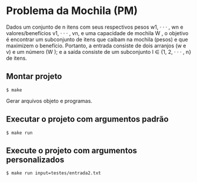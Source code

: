 # Problema da Mochila (PM)

Dados um conjunto de n itens com seus respectivos pesos w1, · · · , wn e valores/benefícios v1, · · · , vn, e
uma capacidade de mochila W , o objetivo é encontrar um subconjunto de itens que caibam na mochila
(pesos) e que maximizem o benefício. Portanto, a entrada consiste de dois arranjos (w e v) e um número
(W ); e a saída consiste de um subconjunto I ∈ {1, 2, · · · , n} de itens.

## Montar projeto

```
$ make
```

Gerar arquivos objeto e programas.

## Executar o projeto com argumentos padrão

```
$ make run
```

## Execute o projeto com argumentos personalizados

```
$ make run input=testes/entrada2.txt
```
